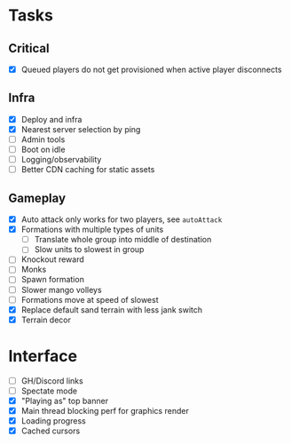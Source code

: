 Tasks
===

## Critical

- [x] Queued players do not get provisioned when active player disconnects

## Infra

- [x] Deploy and infra
- [x] Nearest server selection by ping
- [ ] Admin tools
- [ ] Boot on idle
- [ ] Logging/observability
- [ ] Better CDN caching for static assets

## Gameplay

- [x] Auto attack only works for two players, see `autoAttack`
- [x] Formations with multiple types of units
  - [ ] Translate whole group into middle of destination
  - [ ] Slow units to slowest in group
- [ ] Knockout reward
- [ ] Monks
- [ ] Spawn formation
- [ ] Slower mango volleys
- [ ] Formations move at speed of slowest
- [x] Replace default sand terrain with less jank switch
- [x] Terrain decor

# Interface

- [ ] GH/Discord links
- [ ] Spectate mode
- [x] "Playing as" top banner
- [x] Main thread blocking perf for graphics render
- [x] Loading progress
- [x] Cached cursors
